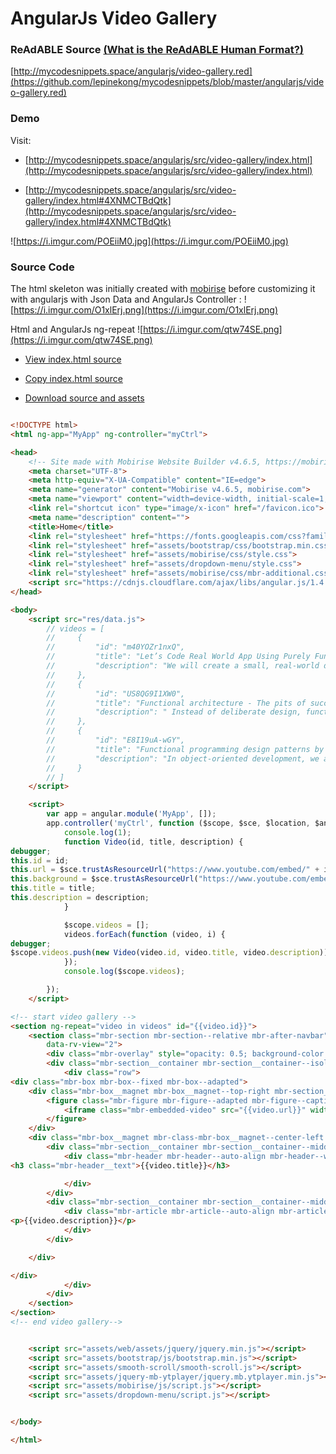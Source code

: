 
# AngularJs Video Gallery


### ReAdABLE Source [(What is the ReAdABLE Human Format?)](http://readablehumanformat.com)

[http://mycodesnippets.space/angularjs/video-gallery.red](https://github.com/lepinekong/mycodesnippets/blob/master/angularjs/video-gallery.red)


### Demo

Visit: 
- [http://mycodesnippets.space/angularjs/src/video-gallery/index.html](http://mycodesnippets.space/angularjs/src/video-gallery/index.html)
                        
- [http://mycodesnippets.space/angularjs/src/video-gallery/index.html#4XNMCTBdQtk](http://mycodesnippets.space/angularjs/src/video-gallery/index.html#4XNMCTBdQtk)
                        
![https://i.imgur.com/POEiiM0.jpg](https://i.imgur.com/POEiiM0.jpg)
                    

### Source Code

The html skeleton was initially created with [mobirise](https://mobirise.com/) 
before customizing it with angularjs 
with Json Data and AngularJs Controller : 
![https://i.imgur.com/O1xlErj.png](https://i.imgur.com/O1xlErj.png)
                    
Html and AngularJs ng-repeat
![https://i.imgur.com/qtw74SE.png](https://i.imgur.com/qtw74SE.png)
                    
- [View index.html source](https://github.com/lepinekong/mycodesnippets/blob/master/angularjs/src/video-gallery/index.html)
                        
- [Copy index.html source](https://raw.githubusercontent.com/lepinekong/mycodesnippets/master/angularjs/src/video-gallery/index.html)
                        
- [Download source and assets](https://github.com/lepinekong/mycodesnippets/blob/master/angularjs/src/video-gallery.zip)
                        


```html

<!DOCTYPE html>
<html ng-app="MyApp" ng-controller="myCtrl">

<head>
    <!-- Site made with Mobirise Website Builder v4.6.5, https://mobirise.com -->
    <meta charset="UTF-8">
    <meta http-equiv="X-UA-Compatible" content="IE=edge">
    <meta name="generator" content="Mobirise v4.6.5, mobirise.com">
    <meta name="viewport" content="width=device-width, initial-scale=1, minimum-scale=1">
    <link rel="shortcut icon" type="image/x-icon" href="/favicon.ico">
    <meta name="description" content="">
    <title>Home</title>
    <link rel="stylesheet" href="https://fonts.googleapis.com/css?family=Roboto:700,400&subset=cyrillic,latin,greek,vietnamese">
    <link rel="stylesheet" href="assets/bootstrap/css/bootstrap.min.css">
    <link rel="stylesheet" href="assets/mobirise/css/style.css">
    <link rel="stylesheet" href="assets/dropdown-menu/style.css">
    <link rel="stylesheet" href="assets/mobirise/css/mbr-additional.css" type="text/css">
    <script src="https://cdnjs.cloudflare.com/ajax/libs/angular.js/1.4.3/angular.min.js"></script>
</head>

<body>
    <script src="res/data.js">
        // videos = [
        //     {
        //         "id": "m40YOZr1nxQ",
        //         "title": "Let’s Code Real World App Using Purely Functional Techniques",
        //         "description": "We will create a small, real-world data transformation program that demonstrates how functional techniques address issues such as control flow, type construction, data validation, etc. Through demonstrate-by-example, we'll explore the railway pattern, monadic chaining, disjunctions, applicatives, and currying."
        //     },            
        //     {
        //         "id": "US8QG9I1XW0",
        //         "title": "Functional architecture - The pits of success - Mark Seemann",
        //         "description": " Instead of deliberate design, functional programming forms pits of success where you naturally fall into the same ‘best practices’ that you have to deliberately work for in object-oriented programming. In this session, you’ll learn about a handful of such ‘best practices’, and how functional programming automatically lead you there, without your explicit effort."
        //     },
        //     {
        //         "id": "E8I19uA-wGY",
        //         "title": "Functional programming design patterns by Scott Wlaschin",
        //         "description": "In object-oriented development, we are all familiar with design patterns such as the Strategy pattern and Decorator pattern, and design principles such as SOLID. The functional programming community has design patterns and principles as well."
        //     }            
        // ]
    </script>

    <script>
        var app = angular.module('MyApp', []);
        app.controller('myCtrl', function ($scope, $sce, $location, $anchorScroll) {
            console.log(1);
            function Video(id, title, description) {
debugger;
this.id = id;
this.url = $sce.trustAsResourceUrl("https://www.youtube.com/embed/" + id + "?rel=0&amp;amp;showinfo=0&amp;autoplay=0&amp;loop=0");
this.background = $sce.trustAsResourceUrl("https://www.youtube.com/embed/" + id + "?rel=0&amp;amp;showinfo=0&amp;autoplay=0&amp;loop=0");
this.title = title;
this.description = description;
            }

            $scope.videos = [];
            videos.forEach(function (video, i) {
debugger;
$scope.videos.push(new Video(video.id, video.title, video.description));
            });
            console.log($scope.videos);

        });
    </script>

<!-- start video gallery -->
<section ng-repeat="video in videos" id="{{video.id}}">
    <section class="mbr-section mbr-section--relative mbr-after-navbar" id="msg-box5-1" data-bg-video="{{video.background}}"
        data-rv-view="2">
        <div class="mbr-overlay" style="opacity: 0.5; background-color: rgb(34, 34, 34);"></div>
        <div class="mbr-section__container mbr-section__container--isolated container" style="padding-top: 93px; padding-bottom: 93px;">
            <div class="row">
<div class="mbr-box mbr-box--fixed mbr-box--adapted">
    <div class="mbr-box__magnet mbr-box__magnet--top-right mbr-section__left col-sm-6 image-size" style="width: 50%;">
        <figure class="mbr-figure mbr-figure--adapted mbr-figure--caption-inside-bottom mbr-figure--full-width">
            <iframe class="mbr-embedded-video" src="{{video.url}}" width="1280" height="720" frameborder="0" allowfullscreen></iframe>
        </figure>
    </div>
    <div class="mbr-box__magnet mbr-class-mbr-box__magnet--center-left col-sm-6 content-size mbr-section__right">
        <div class="mbr-section__container mbr-section__container--middle">
            <div class="mbr-header mbr-header--auto-align mbr-header--wysiwyg">
<h3 class="mbr-header__text">{{video.title}}</h3>

            </div>
        </div>
        <div class="mbr-section__container mbr-section__container--middle">
            <div class="mbr-article mbr-article--auto-align mbr-article--wysiwyg">
<p>{{video.description}}</p>
            </div>
        </div>

    </div>

</div>
            </div>
        </div>
    </section>
</section>
<!-- end video gallery-->


    <script src="assets/web/assets/jquery/jquery.min.js"></script>
    <script src="assets/bootstrap/js/bootstrap.min.js"></script>
    <script src="assets/smooth-scroll/smooth-scroll.js"></script>
    <script src="assets/jquery-mb-ytplayer/jquery.mb.ytplayer.min.js"></script>
    <script src="assets/mobirise/js/script.js"></script>
    <script src="assets/dropdown-menu/script.js"></script>


</body>

</html>            
        
```


